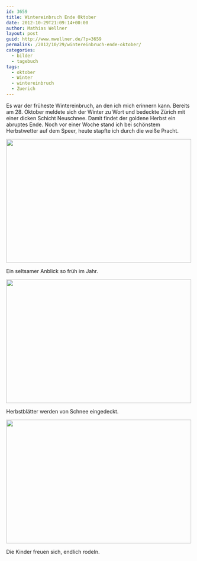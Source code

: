 ```yaml
---
id: 3659
title: Wintereinbruch Ende Oktober
date: 2012-10-29T21:09:14+00:00
author: Mathias Wellner
layout: post
guid: http://www.mwellner.de/?p=3659
permalink: /2012/10/29/wintereinbruch-ende-oktober/
categories:
  - bilder
  - tagebuch
tags:
  - oktober
  - Winter
  - wintereinbruch
  - Zuerich
---
```

Es war der früheste Wintereinbruch, an den ich mich erinnern kann. Bereits am 28. Oktober meldete sich der Winter zu Wort und bedeckte Zürich mit einer dicken Schicht Neuschnee. Damit findet der goldene Herbst ein abruptes Ende. Noch vor einer Woche stand ich bei schönstem Herbstwetter auf dem Speer, heute stapfte ich durch die weiße Pracht. 

<div style="width: 510px" class="wp-caption aligncenter">
  <img src="https://lh3.googleusercontent.com/-QxhK7CW2BFA/UI7Smj9-QLI/AAAAAAAAAsY/fpLIjvR-ev8/s800/MW_20121028_0589.jpg" height="334" width="500" />
  
  <p class="wp-caption-text">
    Ein seltsamer Anblick so früh im Jahr.<br />
  </p>
</div>

<div style="width: 510px" class="wp-caption aligncenter">
  <img src="https://lh4.googleusercontent.com/-KQ3rM1PWiW4/UI7SmkgnXhI/AAAAAAAAAsg/d8FP4805t3o/s800/MW_20121028_0598.jpg" height="334" width="500" />
  
  <p class="wp-caption-text">
    Herbstblätter werden von Schnee eingedeckt.<br />
  </p>
</div>

<div style="width: 510px" class="wp-caption aligncenter">
  <img src="https://lh3.googleusercontent.com/-bY5I7yVBzr0/UI7Sni3iHpI/AAAAAAAAAso/mzQ3fDbeZcY/s800/MW_20121028_0605.jpg" height="334" width="500" />
  
  <p class="wp-caption-text">
    Die Kinder freuen sich, endlich rodeln.<br />
  </p>
</div>